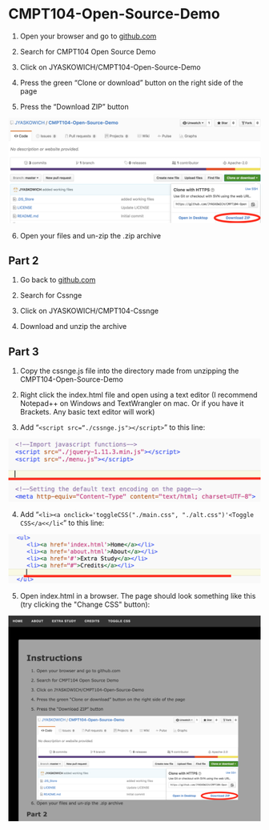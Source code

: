 # CMPT104-Open-Source-Demo

1.  Open your browser and go to [github.com](http://github.com)

2.  Search for CMPT104 Open Source Demo

3.  Click on JYASKOWICH/CMPT104-Open-Source-Demo

4.  Press the green “Clone or download” button on the right side of the page

5.  Press the “Download ZIP” button

![](DLButton.png)

6.  Open your files and un-zip the .zip archive

## Part 2

1.  Go back to [github.com](http://github.com)

2.  Search for Cssnge

3.  Click on JYASKOWICH/CMPT104-Cssnge

4.  Download and unzip the archive

## Part 3

1.  Copy the cssnge.js file into the directory made from unzipping the CMPT104-Open-Source-Demo

2.  Right click the index.html file and open using a text editor (I recommend Notepad++ on Windows and TextWrangler on mac. Or if you have it Brackets. Any basic text editor will work)

3.  Add “`<script src=“./cssnge.js"></script>`” to this line:

![](Line.png)

4.  Add “`<li><a onclick='toggleCSS("./main.css", "./alt.css")'<Toggle CSS</a<</li<`” to this line:

![](Line2.png)

5.  Open index.html in a browser. The page should look something like this (try clicking the "Change CSS" button):

![](Web.png)